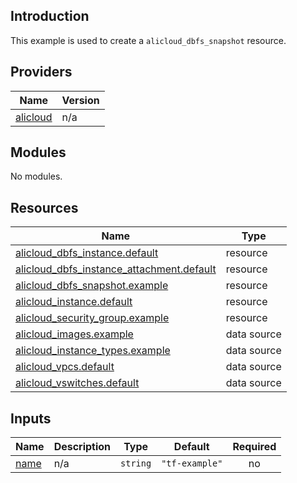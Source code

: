 <!-- BEGIN_TF_DOCS -->
## Introduction

This example is used to create a `alicloud_dbfs_snapshot` resource.

## Providers

| Name | Version |
|------|---------|
| <a name="provider_alicloud"></a> [alicloud](#provider\_alicloud) | n/a |

## Modules

No modules.

## Resources

| Name | Type |
|------|------|
| [alicloud_dbfs_instance.default](https://registry.terraform.io/providers/aliyun/alicloud/latest/docs/resources/dbfs_instance) | resource |
| [alicloud_dbfs_instance_attachment.default](https://registry.terraform.io/providers/aliyun/alicloud/latest/docs/resources/dbfs_instance_attachment) | resource |
| [alicloud_dbfs_snapshot.example](https://registry.terraform.io/providers/aliyun/alicloud/latest/docs/resources/dbfs_snapshot) | resource |
| [alicloud_instance.default](https://registry.terraform.io/providers/aliyun/alicloud/latest/docs/resources/instance) | resource |
| [alicloud_security_group.example](https://registry.terraform.io/providers/aliyun/alicloud/latest/docs/resources/security_group) | resource |
| [alicloud_images.example](https://registry.terraform.io/providers/aliyun/alicloud/latest/docs/data-sources/images) | data source |
| [alicloud_instance_types.example](https://registry.terraform.io/providers/aliyun/alicloud/latest/docs/data-sources/instance_types) | data source |
| [alicloud_vpcs.default](https://registry.terraform.io/providers/aliyun/alicloud/latest/docs/data-sources/vpcs) | data source |
| [alicloud_vswitches.default](https://registry.terraform.io/providers/aliyun/alicloud/latest/docs/data-sources/vswitches) | data source |

## Inputs

| Name | Description | Type | Default | Required |
|------|-------------|------|---------|:--------:|
| <a name="input_name"></a> [name](#input\_name) | n/a | `string` | `"tf-example"` | no |
<!-- END_TF_DOCS -->    
